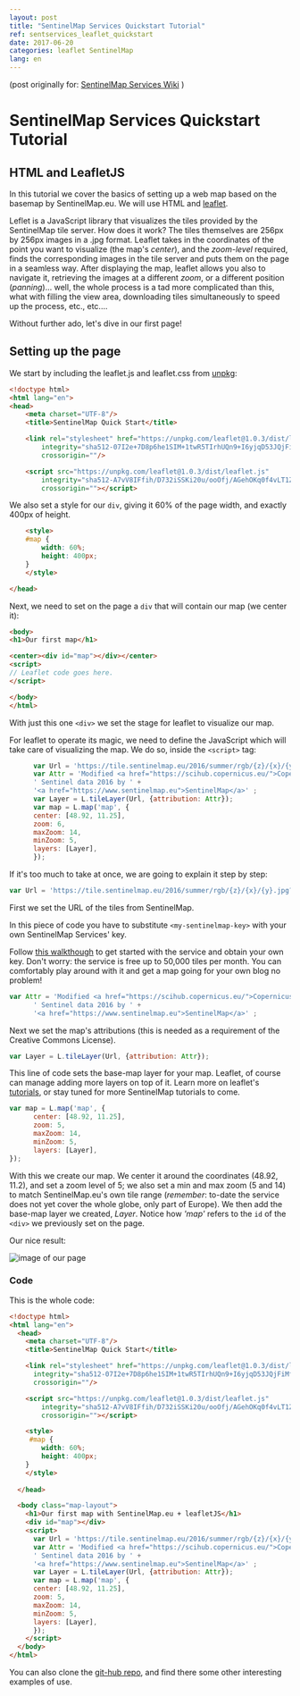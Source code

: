 ```yaml
---
layout: post
title: "SentinelMap Services Quickstart Tutorial"
ref: sentservices_leaflet_quickstart
date: 2017-06-20
categories: leaflet SentinelMap
lang: en
---
```


(post originally for: [SentinelMap Services Wiki](https://github.com/sentinelmap/sentinelmap-services/wiki) ) 

# SentinelMap Services Quickstart Tutorial

## HTML and LeafletJS

In this tutorial we cover the basics of setting up a web map based on the basemap by SentinelMap.eu. We will use HTML and [leaflet](http://leafletjs.com/). 

Leflet is a JavaScript library that visualizes the tiles provided by the SentinelMap tile server. 
How does it work? The tiles themselves are 256px by 256px images in a .jpg format. Leaflet takes in the coordinates of the point you want to visualize (the map's *center*), and the *zoom-level* required, finds the corresponding images in the tile server and puts them on the page in a seamless way. After displaying the map, leaflet allows you also to navigate it, retrieving the images at a different *zoom*, or a different position (*panning*)... well, the whole process is a tad more complicated than this, what with filling the view area, downloading tiles simultaneously to speed up the process, etc., etc....

Without further ado, let's dive in our first page!

## Setting up the page

We start by including the leaflet.js and leaflet.css from [unpkg](https://unpkg.com):

```html
<!doctype html>
<html lang="en">
<head>
    <meta charset="UTF-8"/>
    <title>SentinelMap Quick Start</title>

    <link rel="stylesheet" href="https://unpkg.com/leaflet@1.0.3/dist/leaflet.css"
        integrity="sha512-07I2e+7D8p6he1SIM+1twR5TIrhUQn9+I6yjqD53JQjFiMf8EtC93ty0/5vJTZGF8aAocvHYNEDJajGdNx1IsQ=="
        crossorigin=""/>

    <script src="https://unpkg.com/leaflet@1.0.3/dist/leaflet.js"
        integrity="sha512-A7vV8IFfih/D732iSSKi20u/ooOfj/AGehOKq0f4vLT1Zr2Y+RX7C+w8A1gaSasGtRUZpF/NZgzSAu4/Gc41Lg=="
        crossorigin=""></script>
```

We also set a style for our ```div```, giving it 60% of the page width, and exactly 400px of height.

```html
    <style>
    #map {
        width: 60%;
        height: 400px;
    }
    </style>

</head>
```

Next, we need to set on the page a ```div``` that will contain our map (we center it):

```html
<body>
<h1>Our first map</h1>

<center><div id="map"></div></center>
<script>
// Leaflet code goes here.
</script>

</body>
</html>
```

With just this one `<div>` we set the stage for leaflet to visualize our map.

For leaflet to operate its magic, we need to define the JavaScript which will take care of visualizing the map. We do so, inside the `<script>` tag:

```javascript
      var Url = 'https://tile.sentinelmap.eu/2016/summer/rgb/{z}/{x}/{y}.jpg?key=<my-sentinelmap-key>';
	  var Attr = 'Modified <a href="https://scihub.copernicus.eu/">Copernicus</a>' +
	  ' Sentinel data 2016 by ' +
	  '<a href="https://www.sentinelmap.eu">SentinelMap</a>' ;
	  var Layer = L.tileLayer(Url, {attribution: Attr});
	  var map = L.map('map', {
	  center: [48.92, 11.25],
	  zoom: 6,
	  maxZoom: 14,
	  minZoom: 5,
	  layers: [Layer],
	  });
```

If it's too much to take at once, we are going to explain it step by step:

```javascript
var Url = 'https://tile.sentinelmap.eu/2016/summer/rgb/{z}/{x}/{y}.jpg?key=<my-sentinelmap-key>';
```

First we set the URL of the tiles from SentinelMap.

In this piece of code you have to substitute ```<my-sentinelmap-key>``` with your own SentinelMap Services' key. 

Follow [this walkthough](https://github.com/sentinelmap/sentinelmap-services/wiki/Dashboard-Walkthrough) to get started with the service and obtain your own key. Don't worry: the service is free up to 50,000 tiles per month. You can comfortably play around with it and get a map going for your own blog no problem!

```javascript
var Attr = 'Modified <a href="https://scihub.copernicus.eu/">Copernicus</a>' +
	  ' Sentinel data 2016 by ' +
	  '<a href="https://www.sentinelmap.eu">SentinelMap</a>' ;
```

Next we set the map's attributions (this is needed as a requirement of the Creative Commons License).

```javascript
var Layer = L.tileLayer(Url, {attribution: Attr});
```

This line of code sets the base-map layer for your map. Leaflet, of course can manage adding more layers on top of it. Learn more on leaflet's [tutorials](http://leafletjs.com/examples.html), or stay tuned for more SentinelMap tutorials to come.

```javascript
var map = L.map('map', {
	  center: [48.92, 11.25],
	  zoom: 5,
	  maxZoom: 14,
	  minZoom: 5,
	  layers: [Layer],
});
```

With this we create our map. We center it around the coordinates (48.92, 11.2), and set a zoom level of 5; we also set a min and max zoom (5 and 14) to match SentinelMap.eu's own tile range (*remember*: to-date the service does not yet cover the whole globe, only part of Europe). We then add the base-map layer we created, *Layer*. Notice how *'map'* refers to the `id` of the `<div>` we previously set on the page.

Our nice result:

![image of our page](https://raw.githubusercontent.com/sentinelmap/sentinelmap-services/master/wiki/img/leaflet_quickstart/first_map.png)

### Code

This is the whole code:

```html
<!doctype html>
<html lang="en">
  <head>
    <meta charset="UTF-8"/>
    <title>SentinelMap Quick Start</title>

    <link rel="stylesheet" href="https://unpkg.com/leaflet@1.0.3/dist/leaflet.css"
	  integrity="sha512-07I2e+7D8p6he1SIM+1twR5TIrhUQn9+I6yjqD53JQjFiMf8EtC93ty0/5vJTZGF8aAocvHYNEDJajGdNx1IsQ=="
	  crossorigin=""/>

    <script src="https://unpkg.com/leaflet@1.0.3/dist/leaflet.js"
	    integrity="sha512-A7vV8IFfih/D732iSSKi20u/ooOfj/AGehOKq0f4vLT1Zr2Y+RX7C+w8A1gaSasGtRUZpF/NZgzSAu4/Gc41Lg=="
	    crossorigin=""></script>

    <style>
     #map {
        width: 60%;
        height: 400px;
    }
    </style>
    
  </head>

  <body class="map-layout">
    <h1>Our first map with SentinelMap.eu + leafletJS</h1>
    <div id="map"></div>
	<script>
      var Url = 'https://tile.sentinelmap.eu/2016/summer/rgb/{z}/{x}/{y}.jpg?key=<my-sentinelmap-key>';
	  var Attr = 'Modified <a href="https://scihub.copernicus.eu/">Copernicus</a>' +
	  ' Sentinel data 2016 by ' +
	  '<a href="https://www.sentinelmap.eu">SentinelMap</a>' ;
	  var Layer = L.tileLayer(Url, {attribution: Attr});
	  var map = L.map('map', {
	  center: [48.92, 11.25],
	  zoom: 5,
	  maxZoom: 14,
	  minZoom: 5,
	  layers: [Layer],
	  });
	</script>
  </body>
</html>

```

You can also clone the [git-hub repo](https://github.com/sentinelmap/sentinelmap-services), and find there some other interesting examples of use. 
